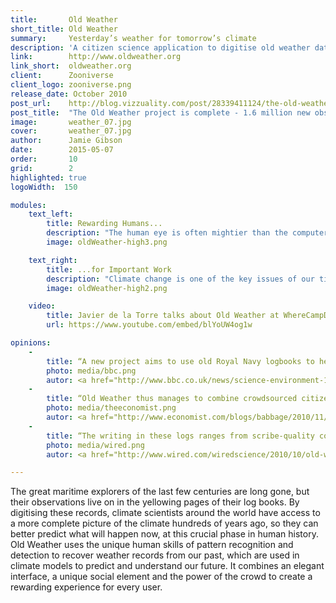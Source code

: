 ```yaml
---
title:       Old Weather
short_title: Old Weather
summary: 	 Yesterday’s weather for tomorrow’s climate
description: 'A citizen science application to digitise old weather data, to help us understand our climate today'
link:        http://www.oldweather.org
link_short:  oldweather.org
client:      Zooniverse
client_logo: zooniverse.png
release_date: October 2010
post_url:    http://blog.vizzuality.com/post/28339411124/the-old-weather-project-is-complete-1-6-million
post_title:  "The Old Weather project is complete - 1.6 million new observations" 
image:       weather_07.jpg
cover:       weather_07.jpg
author:      Jamie Gibson
date:        2015-05-07
order:       10
grid:        2
highlighted: true
logoWidth:  150

modules:
    text_left:
        title: Rewarding Humans...
        description: "The human eye is often mightier than the computer; recognising patterns in hand writing is second nature to us, but often extremely difficult for computers. To get hundreds or thousands of people to lend their eyes and pattern recognition talents, we needed to build a rewarding experience. The beautiful visualisations and the social recognition of efforts keep people on board."  
        image: oldWeather-high3.png

    text_right:
        title: ...for Important Work
        description: "Climate change is one of the key issues of our time. Contributing to the science and our understanding of it could help improve our models, so we can prepare for what’s to come. That kind of impact is why we love working on these kinds of projects." 
        image: oldWeather-high2.png

    video:
        title: Javier de la Torre talks about Old Weather at WhereCampDC
        url: https://www.youtube.com/embed/blYoUW4og1w

opinions:
    -
        title: “A new project aims to use old Royal Navy logbooks to help build a more accurate picture of how our climate has changed. [...] By getting an army of online human volunteers to retrace these voyages we can re-live both the climate of the past and key moments in naval history.”
        photo: media/bbc.png
        autor: <a href="http://www.bbc.co.uk/news/science-environment-11532534"> BBC </a>
    -
        title: “Old Weather thus manages to combine crowdsourced citizen science with climate research, naval history, a sense of narrative and vigorous competition between the crews of different virtual ships. That's a pretty impressive combination. Jump aboard!”
        photo: media/theeconomist.png
        autor: <a href="http://www.economist.com/blogs/babbage/2010/11/crowdsourced_science?fsrc=scn/tw/te/bl/weather1914"> The Economist </a>
    -
        title: “The writing in these logs ranges from scribe-quality copperplate to slapdash and scruffy, and computers make too many errors to be useful for transcribing them. But human eyes and brains are good at interpreting written words.”
        photo: media/wired.png
        autor: <a href="http://www.wired.com/wiredscience/2010/10/old-weather-records/"> Wired </a>

---
```

The great maritime explorers of the last few centuries are long gone, but their observations live on in the yellowing pages of their log books. By digitising these records, climate scientists around the world have access to a more complete picture of the climate hundreds of years ago, so they can better predict what will happen now, at this crucial phase in human history. Old Weather uses the unique human skills of pattern recognition and detection to recover weather records from our past, which are used in climate models to predict and understand our future. It combines an elegant interface, a unique social element and the power of the crowd to create a rewarding experience for every user. 
